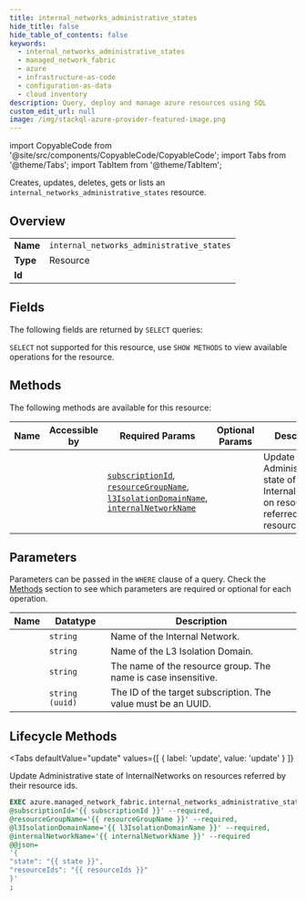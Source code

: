 ```yaml
--- 
title: internal_networks_administrative_states
hide_title: false
hide_table_of_contents: false
keywords:
  - internal_networks_administrative_states
  - managed_network_fabric
  - azure
  - infrastructure-as-code
  - configuration-as-data
  - cloud inventory
description: Query, deploy and manage azure resources using SQL
custom_edit_url: null
image: /img/stackql-azure-provider-featured-image.png
---
```


import CopyableCode from '@site/src/components/CopyableCode/CopyableCode';
import Tabs from '@theme/Tabs';
import TabItem from '@theme/TabItem';

Creates, updates, deletes, gets or lists an <code>internal_networks_administrative_states</code> resource.

## Overview
<table><tbody>
<tr><td><b>Name</b></td><td><code>internal_networks_administrative_states</code></td></tr>
<tr><td><b>Type</b></td><td>Resource</td></tr>
<tr><td><b>Id</b></td><td><CopyableCode code="azure.managed_network_fabric.internal_networks_administrative_states" /></td></tr>
</tbody></table>

## Fields

The following fields are returned by `SELECT` queries:

`SELECT` not supported for this resource, use `SHOW METHODS` to view available operations for the resource.


## Methods

The following methods are available for this resource:

<table>
<thead>
    <tr>
    <th>Name</th>
    <th>Accessible by</th>
    <th>Required Params</th>
    <th>Optional Params</th>
    <th>Description</th>
    </tr>
</thead>
<tbody>
<tr>
    <td><a href="#update"><CopyableCode code="update" /></a></td>
    <td><CopyableCode code="exec" /></td>
    <td><a href="#parameter-subscriptionId"><code>subscriptionId</code></a>, <a href="#parameter-resourceGroupName"><code>resourceGroupName</code></a>, <a href="#parameter-l3IsolationDomainName"><code>l3IsolationDomainName</code></a>, <a href="#parameter-internalNetworkName"><code>internalNetworkName</code></a></td>
    <td></td>
    <td>Update Administrative state of  InternalNetworks on resources referred by their resource ids.</td>
</tr>
</tbody>
</table>

## Parameters

Parameters can be passed in the `WHERE` clause of a query. Check the [Methods](#methods) section to see which parameters are required or optional for each operation.

<table>
<thead>
    <tr>
    <th>Name</th>
    <th>Datatype</th>
    <th>Description</th>
    </tr>
</thead>
<tbody>
<tr id="parameter-internalNetworkName">
    <td><CopyableCode code="internalNetworkName" /></td>
    <td><code>string</code></td>
    <td>Name of the Internal Network.</td>
</tr>
<tr id="parameter-l3IsolationDomainName">
    <td><CopyableCode code="l3IsolationDomainName" /></td>
    <td><code>string</code></td>
    <td>Name of the L3 Isolation Domain.</td>
</tr>
<tr id="parameter-resourceGroupName">
    <td><CopyableCode code="resourceGroupName" /></td>
    <td><code>string</code></td>
    <td>The name of the resource group. The name is case insensitive.</td>
</tr>
<tr id="parameter-subscriptionId">
    <td><CopyableCode code="subscriptionId" /></td>
    <td><code>string (uuid)</code></td>
    <td>The ID of the target subscription. The value must be an UUID.</td>
</tr>
</tbody>
</table>

## Lifecycle Methods

<Tabs
    defaultValue="update"
    values={[
        { label: 'update', value: 'update' }
    ]}
>
<TabItem value="update">

Update Administrative state of  InternalNetworks on resources referred by their resource ids.

```sql
EXEC azure.managed_network_fabric.internal_networks_administrative_states.update 
@subscriptionId='{{ subscriptionId }}' --required, 
@resourceGroupName='{{ resourceGroupName }}' --required, 
@l3IsolationDomainName='{{ l3IsolationDomainName }}' --required, 
@internalNetworkName='{{ internalNetworkName }}' --required 
@@json=
'{
"state": "{{ state }}", 
"resourceIds": "{{ resourceIds }}"
}'
;
```
</TabItem>
</Tabs>
